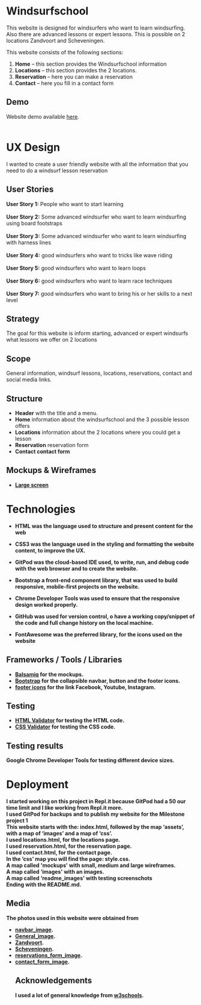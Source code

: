 # Windsurfschool
This website is designed for windsurfers who want to learn windsurfing. Also there are advanced lessons or expert lessons. This is possible on 2 locations Zandvoort and Scheveningen.

This website consists of the following sections:
<ol>
    <li><strong>Home</strong> – this section provides the Windsurfschool information
    <li><strong>Locations</strong> – this section provides the 2 locations.
    <li><strong>Reservation</strong> – here you can make a reservation 
 <li><strong>Contact</strong> – here you fill in a contact form</ol>

## Demo 
Website demo available <a href="https://windsurfschool.remcokes.repl.co/index.html ">here</a>.
<br><br>


# UX Design
I wanted to create a user friendly website with all the information that you need to do a windsurf lesson reservation

## User Stories
<strong>User Story 1:</strong> People who want to start learning
<br><br>
<strong>User Story 2:</strong> Some advanced windsurfer who want to learn windsurfing using board footstraps <br><br>
<strong>User Story 3:</strong> Some advanced windsurfer who want to learn windsurfing with harness lines
<br><br>
<strong>User Story 4:</strong> good windsurfers who want to tricks like wave riding
<br><br>
<strong>User Story 5:</strong> good windsurfers who want to learn loops<br><br>
<strong>User Story 6:</strong> good windsurfers who want to learn race techniques
<br><br>
<strong>User Story 7:</strong> good windsurfers who want to bring his or her skills to a next level<br>

## Strategy
The goal for this website is inform starting, advanced or expert windsurfs what lessons we offer on 2 locations

## Scope
General information, windsurf lessons,  locations, reservations, contact and social media links.

## Structure
<ul>
    <li><strong>Header</strong> with the title and a menu.
    <li><strong>Home</strong> information about the windsurfschool and the 3 possible lesson offers
    <li><strong>Locations</strong> information about the 2 locations where you could get a lesson
    <li><strong>Reservation</strong> reservation form
    <li><strong>Contact<strong> contact form
</ul>



## Mockups & Wireframes
<ul>
    <li><a href=https://github.com/remcokes/windsurfschool/tree/master/assets/mockups/mockup_large.pdf>Large screen</a>
</ul> 


# Technologies 

* __HTML__ was the language used to structure and present content for the web

* __CSS3__ was the language used in the styling and formatting the website content, to improve the UX.

* __GitPod__ was the cloud-based IDE used, to write, run, and debug code with the web browser and to create the website.

* __Bootstrap__ a front-end component library, that was used to build responsive, mobile-first projects on the website.
 
* __Chrome Developer Tools__ was used to ensure that the responsive design worked properly.
 
* __GitHub__ was used for version control, o have a working copy/snippet of the code and full change history on the local machine.

* __FontAwesome__ was the preferred library, for the icons used on the website

## Frameworks / Tools / Libraries
<ul>
    <li><a href="https://balsamiq.com/">Balsamiq</a> for the mockups.
    <li><a href="https://getbootstrap.com/">Bootstrap</a> for the collapsible navbar, button and the footer icons.
    <li><a href=”https://fontawesome.com/”>footer icons</a> for the link Facebook, Youtube, Instagram.
</ul>

## Testing
<ul>
    <li><a href="https://validator.w3.org/">HTML Validator</a> for testing the HTML code.
    <li><a href="https://jigsaw.w3.org/css-validator/">CSS Validator</a> for testing the CSS code.
</ul>  


## Testing results

Google Chrome Developer Tools for testing different device sizes.

# Deployment
I started working on this project in Repl.it because GitPod had a 50 our time limit and I like working from Repl.it more. <br>
I used GitPod for backups and to publish my website for the Milestone project 1<br>
This website starts with the: index.html, followed by the map ‘assets’, with a map of ‘images’ and a map of ‘css’. <br>
I used locations.html, for the locations page.<br>
I used reservation.html, for the reservation page.<br>
I used contact.html, for the contact page.<br>
In the ’css’ map you will find the page: style.css.<br>
A map called 'mockups' with small, medium and large wireframes.<br>
A map called ‘images' with an images.<br>
A map called ‘readme_images' with testing screenschots <br>
Ending with the README.md.

## Media
The photos used in this website were obtained from 
<ul>
    <li><a href="https://www.pexels.com/photo/people-walking-3176048/ ">navbar_image</a>.
    <li><a href="https://www.stockvault.net/photo/185984/city-surf/ ">General_image</a>.
    <li><a href="https://pixabay.com/nl/photos/zandvoort-nederland-stad-stedelijke-82142/">Zandvoort</a>.
    <li><a href="https://unsplash.com/photos/hRf79CdmdXk/ ">Scheveningen</a>.
    <li><a href="https://www.pexels.com/photo/man-windsurfing-2534822/">reservations_form_image</a>.
    <li><a href="https://unsplash.com/photos/Wa-gS5R58gA">contact_form_image</a>.

## Acknowledgements
I used a lot of general knowledge from <a href="https://www.w3schools.com">w3schools</a>.
